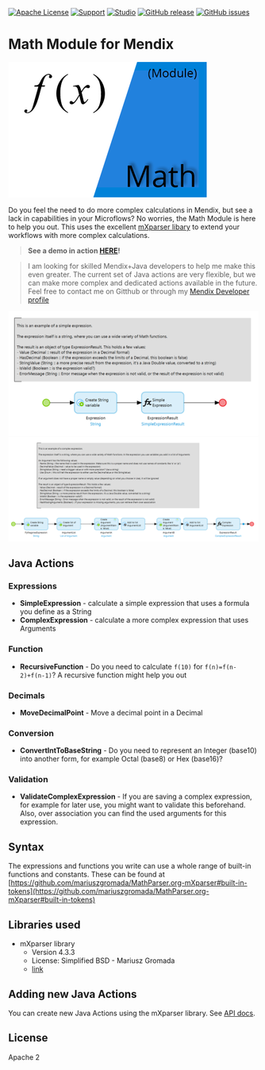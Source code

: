 [![Apache License](https://img.shields.io/badge/license-Apache%202.0-orange.svg)](http://www.apache.org/licenses/LICENSE-2.0)
[![Support](https://img.shields.io/badge/Support-Community-orange.svg)](https://docs.mendix.com/developerportal/app-store/app-store-content-support)
[![Studio](https://img.shields.io/badge/Studio%20version-8.0%2B-blue.svg)](https://appstore.home.mendix.com/link/modeler/)
[![GitHub release](https://img.shields.io/github/release/JelteMX/mendix-math-module)](https://github.com/JelteMX/mendix-math-module/releases/latest)
[![GitHub issues](https://img.shields.io/github/issues/JelteMX/mendix-math-module)](https://github.com/JelteMX/mendix-math-module/issues)

# Math Module for Mendix

![Icon](/assets/AppStoreIcon.png)

Do you feel the need to do more complex calculations in Mendix, but see a lack in capabilities in your Microflows? No worries, the Math Module is here to help you out. This uses the excellent [mXparser libary](https://mathparser.org/) to extend your workflows with more complex calculations.

> **See a demo in action [HERE](https://mathenginetestapp-sandbox.mxapps.io/p/simple)!**

> I am looking for skilled Mendix+Java developers to help me make this even greater. The current set of Java actions are very flexible, but we can make more complex and dedicated actions available in the future. Feel free to contact me on Gitthub or through my [Mendix Developer profile](https://developer.mendixcloud.com/link/profile/overview/24785)

![screenshot](/assets/screenshot-simple.png)
![screenshot](/assets/screenshot-complex.png)

## Java Actions

### Expressions

- **SimpleExpression** - calculate a simple expression that uses a formula you define as a String
- **ComplexExpression** - calculate a more complex expression that uses Arguments

### Function

- **RecursiveFunction** - Do you need to calculate `f(10)` for `f(n)=f(n-2)+f(n-1)`? A recursive function might help you out

### Decimals

- **MoveDecimalPoint** - Move a decimal point in a Decimal

### Conversion

- **ConvertIntToBaseString** - Do you need to represent an Integer (base10) into another form, for example Octal (base8) or Hex (base16)?

### Validation

- **ValidateComplexExpression** - If you are saving a complex expression, for example for later use, you might want to validate this beforehand. Also, over association you can find the used arguments for this expression.

## Syntax

The expressions and functions you write can use a whole range of built-in functions and constants. These can be found at [https://github.com/mariuszgromada/MathParser.org-mXparser#built-in-tokens](https://github.com/mariuszgromada/MathParser.org-mXparser#built-in-tokens)

## Libraries used

- mXparser library
    - Version 4.3.3
    - License: Simplified BSD - Mariusz Gromada
    - [link](https://github.com/mariuszgromada/MathParser.org-mXparser/blob/master/LICENSE.txt)

## Adding new Java Actions

You can create new Java Actions using the mXparser library. See [API docs](http://mathparser.org/api/org/mariuszgromada/math/mxparser/package-summary.html).

## License

Apache 2
